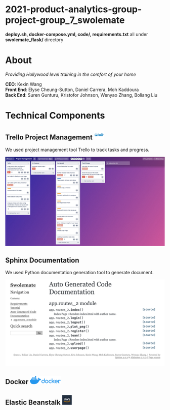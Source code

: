 # 2021-product-analytics-group-project-group_7_swolemate
__deploy.sh, docker-compose.yml, code/, requirements.txt__ all under __swolemate_flask/__ directory


# About

*Providing Hollywood level training in the comfort of your home*

**CEO**: Kexin Wang <br>
**Front End**:  Elyse Cheung-Sutton, Daniel Carrera, Moh Kaddoura <br>
**Back End**: Suren Gunturu, Kristofor Johnson, Wenyao Zhang, Boliang Liu


# Technical Components


## Trello Project Management <img src = './readme/Trello2.png' height = 30>

We used project management tool Trello to track tasks and progress.

<img src = './readme/trello.png'>

## Sphinx Documentation

We used Python documentation generation tool to generate document.

<img src = './readme/sphinx.png'>

## Docker <img src = './readme/docker.png' height = 25>


## Elastic Beanstalk <img src = './readme/aws.jpeg' height = 30>
